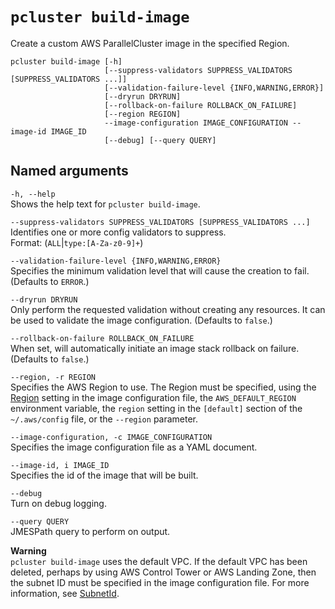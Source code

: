 # `pcluster build-image`<a name="pcluster.build-image-v3"></a>

Create a custom AWS ParallelCluster image in the specified Region\.

```
pcluster build-image [-h]
                     [--suppress-validators SUPPRESS_VALIDATORS [SUPPRESS_VALIDATORS ...]]
                     [--validation-failure-level {INFO,WARNING,ERROR}]
                     [--dryrun DRYRUN]
                     [--rollback-on-failure ROLLBACK_ON_FAILURE]
                     [--region REGION]
                     --image-configuration IMAGE_CONFIGURATION --image-id IMAGE_ID
                     [--debug] [--query QUERY]
```

## Named arguments<a name="pcluster-v3.build-image.namedargs"></a>

`-h, --help`  
Shows the help text for `pcluster build-image`\.

`--suppress-validators SUPPRESS_VALIDATORS [SUPPRESS_VALIDATORS ...]`  
Identifies one or more config validators to suppress\.  
Format: \(`ALL`\|`type:[A-Za-z0-9]+`\)

`--validation-failure-level {INFO,WARNING,ERROR}`  
Specifies the minimum validation level that will cause the creation to fail\. \(Defaults to `ERROR`\.\)

`--dryrun DRYRUN`  
Only perform the requested validation without creating any resources\. It can be used to validate the image configuration\. \(Defaults to `false`\.\)

`--rollback-on-failure ROLLBACK_ON_FAILURE`  
When set, will automatically initiate an image stack rollback on failure\. \(Defaults to `false`\.\)

`--region, -r REGION`  
Specifies the AWS Region to use\. The Region must be specified, using the [Region](image-builder-configuration-file-v3.md#yaml-build-image-Region) setting in the image configuration file, the `AWS_DEFAULT_REGION` environment variable, the `region` setting in the `[default]` section of the `~/.aws/config` file, or the `--region` parameter\.

`--image-configuration, -c IMAGE_CONFIGURATION`  
Specifies the image configuration file as a YAML document\.

`--image-id, i IMAGE_ID`  
Specifies the id of the image that will be built\.

`--debug`  
Turn on debug logging\.

`--query QUERY`  
JMESPath query to perform on output\.

**Warning**  
`pcluster build-image` uses the default VPC\. If the default VPC has been deleted, perhaps by using AWS Control Tower or AWS Landing Zone, then the subnet ID must be specified in the image configuration file\. For more information, see [SubnetId](HeadNode-v3.md#yaml-HeadNode-Networking-SubnetId)\.